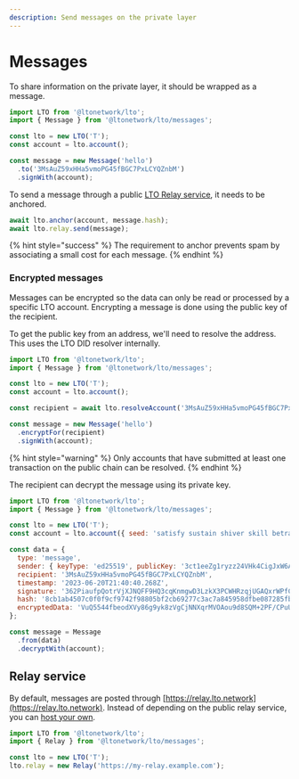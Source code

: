 ```yaml
---
description: Send messages on the private layer
---
```


# Messages

To share information on the private layer, it should be wrapped as a message.

```javascript
import LTO from '@ltonetwork/lto';
import { Message } from '@ltonetwork/lto/messages';

const lto = new LTO('T');
const account = lto.account();

const message = new Message('hello')
  .to('3MsAuZ59xHHa5vmoPG45fBGC7PxLCYQZnbM')
  .signWith(account);
```

To send a message through a public [LTO Relay service](https://github.com/ltonetwork/relay), it needs to be anchored.

```javascript
await lto.anchor(account, message.hash);
await lto.relay.send(message);
```

{% hint style="success" %}
The requirement to anchor prevents spam by associating a small cost for each message.
{% endhint %}

### Encrypted messages

Messages can be encrypted so the data can only be read or processed by a specific LTO account. Encrypting a message is done using the public key of the recipient.

To get the public key from an address, we'll need to resolve the address. This uses the LTO DID resolver internally.

```javascript
import LTO from '@ltonetwork/lto';
import { Message } from '@ltonetwork/lto/messages';

const lto = new LTO('T');
const account = lto.account();

const recipient = await lto.resolveAccount('3MsAuZ59xHHa5vmoPG45fBGC7PxLCYQZnbM');

const message = new Message('hello')
  .encryptFor(recipient)
  .signWith(account);
```

{% hint style="warning" %}
Only accounts that have submitted at least one transaction on the public chain can be resolved.
{% endhint %}

The recipient can decrypt the message using its private key.

```javascript
import LTO from '@ltonetwork/lto';
import { Message } from '@ltonetwork/lto/messages';

const lto = new LTO('T');
const account = lto.account({ seed: 'satisfy sustain shiver skill betray mother appear pupil coconut weasel firm top puzzle monkey seek', nonce: 1 });

const data = {
  type: 'message',
  sender: { keyType: 'ed25519', publicKey: '3ct1eeZg1ryzz24VHk4CigJxW6Adxh7Syfm459CmGNv2' },
  recipient: '3MsAuZ59xHHa5vmoPG45fBGC7PxLCYQZnbM',
  timestamp: '2023-06-20T21:40:40.268Z',
  signature: '362PiaufpQotrVjXJNQFF9HQ3cqKnmgwD3LzkX3PCWHRzqjUGAQxrWPfCC2irvFUqrM4YkWq9jpv6QYiPJMHTDCJ',
  hash: '8cb1ab4507c0f0f9cf9742f98805bf2cb69277c3ac7a845958dfbe087285fbbd',
  encryptedData: 'VuQ5544fbeodXVy86g9yk8zVgCjNNXqrMVOAou9d8SQM+2PF/CPuUm/rWEoB5OHSc40H2V3DheEiqkQ9di66NQ==',
};

const message = Message
  .from(data)
  .decryptWith(account);
```

## Relay service

By default, messages are posted through [https://relay.lto.network](https://relay.lto.network). Instead of depending on the public relay service, you can [host your own](https://github.com/ltonetwork/relay).

```javascript
import LTO from '@ltonetwork/lto';
import { Relay } from '@ltonetwork/lto/messages';

const lto = new LTO('T');
lto.relay = new Relay('https://my-relay.example.com');
```
